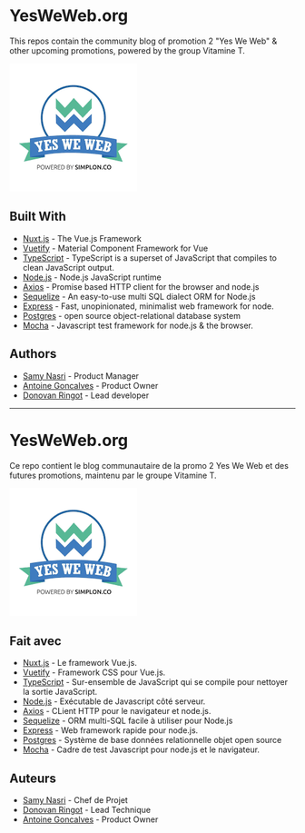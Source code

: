 # YesWeWeb.org

This repos contain the community blog of promotion 2 "Yes We Web" & other upcoming promotions, powered by the group Vitamine T.

![Yes We Web Logo](imagesREADME/yesweweb.png)

## Built With

- [Nuxt.js](https://github.com/nuxt/nuxt.js) - The Vue.js Framework
- [Vuetify](https://github.com/vuetifyjs/vuetify) - Material Component Framework for Vue
- [TypeScript](https://github.com/microsoft/TypeScript) - TypeScript is a superset of JavaScript that compiles to clean JavaScript output.
- [Node.js](https://github.com/nodejs/node) - Node.js JavaScript runtime
- [Axios](https://github.com/axios/axios) - Promise based HTTP client for the browser and node.js
- [Sequelize](https://github.com/sequelize/sequelize) - An easy-to-use multi SQL dialect ORM for Node.js
- [Express](https://github.com/expressjs/express) - Fast, unopinionated, minimalist web framework for node.
- [Postgres](https://github.com/postgres/postgres) - open source object-relational database system
- [Mocha](https://github.com/mochajs/mocha) - Javascript test framework for node.js & the browser.

## Authors

- [Samy Nasri](https://github.com/nasri2601) - Product Manager
- [Antoine Goncalves](https://github.com/Antoine-Goncalves) - Product Owner
- [Donovan Ringot](https://github.com/DRINGOT) - Lead developer

---

# YesWeWeb.org

Ce repo contient le blog communautaire de la promo 2 Yes We Web et des futures promotions, maintenu par le groupe Vitamine T.

![Logo Yes We Web](imagesREADME/yesweweb.png)

## Fait avec

- [Nuxt.js](https://github.com/nuxt/nuxtjs.org) - Le framework Vue.js.
- [Vuetify](https://github.com/vuetifyjs/vuetify) - Framework CSS pour Vue.js.
- [TypeScript](https://github.com/microsoft/TypeScript) - Sur-ensemble de JavaScript qui se compile pour nettoyer la sortie JavaScript.
- [Node.js](https://github.com/nodejs/node) - Exécutable de Javascript côté serveur.
- [Axios](https://github.com/axios/axios) - CLient HTTP pour le navigateur et node.js.
- [Sequelize](https://github.com/sequelize/sequelize) - ORM multi-SQL facile à utiliser pour Node.js
- [Express](https://github.com/expressjs/express) - Web framework rapide pour node.js.
- [Postgres](https://github.com/postgres/postgres) - Système de base données relationnelle objet open source
- [Mocha](https://github.com/mochajs/mocha) - Cadre de test Javascript pour node.js et le navigateur.

## Auteurs

- [Samy Nasri](https://github.com/nasri2601) - Chef de Projet
- [Donovan Ringot](https://github.com/DRINGOT) - Lead Technique
- [Antoine Goncalves](https://github.com/Antoine-Goncalves) - Product Owner
